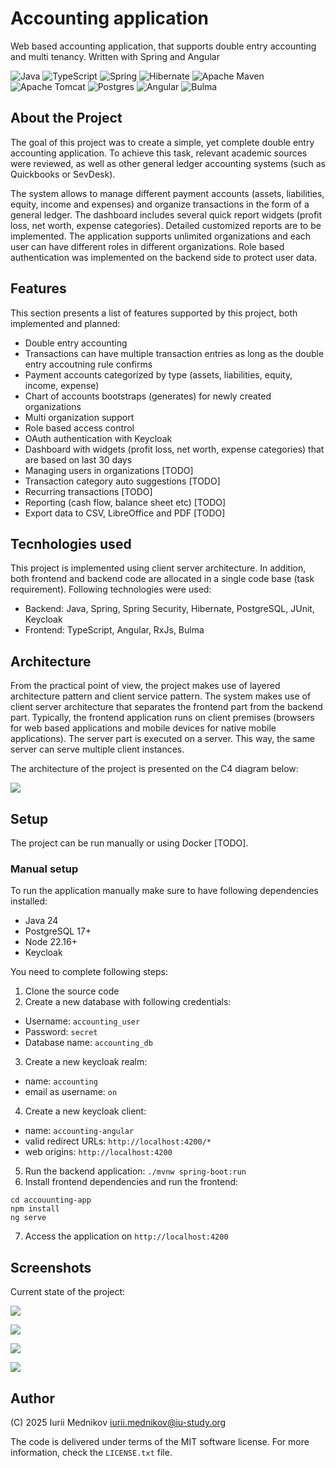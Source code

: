 # Accounting application

Web based accounting application, that supports double entry accounting and multi tenancy. Written with Spring and Angular

![Java](https://img.shields.io/badge/java-%23ED8B00.svg?style=for-the-badge&logo=openjdk&logoColor=white)
![TypeScript](https://img.shields.io/badge/typescript-%23007ACC.svg?style=for-the-badge&logo=typescript&logoColor=white)
![Spring](https://img.shields.io/badge/spring-%236DB33F.svg?style=for-the-badge&logo=spring&logoColor=white)
![Hibernate](https://img.shields.io/badge/Hibernate-59666C?style=for-the-badge&logo=Hibernate&logoColor=white)
![Apache Maven](https://img.shields.io/badge/Apache%20Maven-C71A36?style=for-the-badge&logo=Apache%20Maven&logoColor=white)
![Apache Tomcat](https://img.shields.io/badge/apache%20tomcat-%23F8DC75.svg?style=for-the-badge&logo=apache-tomcat&logoColor=black)
![Postgres](https://img.shields.io/badge/postgres-%23316192.svg?style=for-the-badge&logo=postgresql&logoColor=white)
![Angular](https://img.shields.io/badge/angular-%23DD0031.svg?style=for-the-badge&logo=angular&logoColor=white)
![Bulma](https://img.shields.io/badge/bulma-00D0B1?style=for-the-badge&logo=bulma&logoColor=white)

## About the Project

The goal of this project was to create a simple, yet complete double entry accounting application. To achieve this task, relevant academic sources were reviewed, as well as other general ledger accounting systems (such as Quickbooks or SevDesk).

The system allows to manage different payment accounts (assets, liabilities, equity, income and expenses) and organize transactions in the form of a general ledger. The dashboard includes several quick report widgets (profit loss, net worth, expense categories). Detailed customized reports are to be implemented. The application supports unlimited organizations and each user can have different roles in different organizations. Role based authentication was implemented on the backend side to protect user data.

## Features

This section presents a list of features supported by this project, both implemented and planned:

- Double entry accounting
- Transactions can have multiple transaction entries as long as the double entry accoutning rule confirms
- Payment accounts categorized by type (assets, liabilities, equity, income, expense)
- Chart of accounts bootstraps (generates) for newly created organizations
- Multi organization support
- Role based access control
- OAuth authentication with Keycloak
- Dashboard with widgets (profit loss, net worth, expense categories) that are based on last 30 days
- Managing users in organizations [TODO]
- Transaction category auto suggestions [TODO]
- Recurring transactions [TODO]
- Reporting (cash flow, balance sheet etc) [TODO]
- Export data to CSV, LibreOffice and PDF [TODO]

## Tecnhologies used

This project is implemented using client server architecture. In addition, both frontend and backend code are allocated in a single code base (task requirement). Following technologies were used:

- Backend: Java, Spring, Spring Security, Hibernate, PostgreSQL, JUnit, Keycloak
- Frontend: TypeScript, Angular, RxJs, Bulma

## Architecture

From the practical point of view, the project makes use of layered architecture pattern and client service pattern. The system makes use of client server architecture that separates the frontend part from the backend part. Typically, the frontend application runs on client premises (browsers for web based applications and mobile devices for native mobile applications). The server part is executed on a server. This way, the same server can serve multiple client instances.

The architecture of the project is presented on the C4 diagram below:

![](docs/architecture.png)

## Setup

The project can be run manually or using Docker [TODO].

### Manual setup

To run the application manually make sure to have following dependencies installed:

- Java 24
- PostgreSQL 17+
- Node 22.16+
- Keycloak

You need to complete following steps:

1. Clone the source code
2. Create a new database with following credentials:
- Username: ```accounting_user```
- Password: ```secret```
- Database name: ```accounting_db```
3. Create a new keycloak realm:
- name: ```accounting```
- email as username: ```on```
4. Create a new keycloak client:
- name: ```accounting-angular```
- valid redirect URLs: ```http://localhost:4200/*```
- web origins: ```http://localhost:4200```
5. Run the backend application: ```./mvnw spring-boot:run```
6. Install frontend dependencies and run the frontend:
```
cd accouunting-app
npm install
ng serve
```
7. Access the application on ```http://localhost:4200```

## Screenshots

Current state of the project:

![](docs/chart-of-accounts.png)

![](docs/new-account.png)

![](docs/journal.png)

![](docs/transaction.png)

## Author

(C) 2025 Iurii Mednikov iurii.mednikov@iu-study.org

The code is delivered under terms of the MIT software license. For more information, check the ```LICENSE.txt``` file.